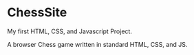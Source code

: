 # ChessSite

My first HTML, CSS, and Javascript Project.

A browser Chess game written in standard HTML, CSS, and JS.

